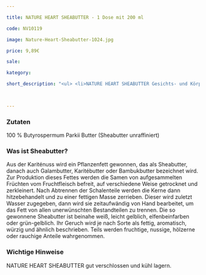 ```yaml
---

title: NATURE HEART SHEABUTTER - 1 Dose mit 200 ml

code: NV10119

image: Nature-Heart-Sheabutter-1024.jpg

price: 9,89€

sale:

kategory:

short_description: "<ul> <li>NATURE HEART SHEABUTTER Gesichts- und Körpercreme für jeden Hauttyp geeignet. </li> <li>100 % pur und unraffiniert aus Wildsammlung und Selektion. </li> <li>Herstellungsort Deutschland. Premiumqualität! </li> <li>Die jeweilige aktuelle Chargennummer sowie das Haltbarkeitsdatum finden Sie auf dem NATURE HEART Produktetikett. </li> </ul>"

 

---
```


 

<h3>Zutaten</h3>

<p>

100 % Butyrospermum Parkii Butter (Sheabutter unraffiniert)

</p>

 

<h3>Was ist Sheabutter?</h3>

<p>

Aus der Kariténuss wird ein Pflanzenfett gewonnen, das als Sheabutter, danach auch Galambutter, Karitébutter oder Bambukbutter bezeichnet wird. Zur Produktion dieses Fettes werden die Samen von aufgesammelten Früchten vom Fruchtfleisch befreit, auf verschiedene Weise getrocknet und zerkleinert. Nach Abtrennen der Schalenteile werden die Kerne dann hitzebehandelt und zu einer fettigen Masse zerrieben. Dieser wird zuletzt Wasser zugegeben, dann wird sie zeitaufwändig von Hand bearbeitet, um das Fett von allen unerwünschten Bestandteilen zu trennen. Die so gewonnene Sheabutter ist beinahe weiß, leicht gelblich, elfenbeinfarben oder grün-gelblich. Ihr Geruch wird je nach Sorte als fettig, aromatisch, würzig und ähnlich beschrieben. Teils werden fruchtige, nussige, hölzerne oder rauchige Anteile wahrgenommen.

</p>

 

<h3>Wichtige Hinweise</h3>

<p>

NATURE HEART SHEABUTTER gut verschlossen und kühl lagern.

</p>
